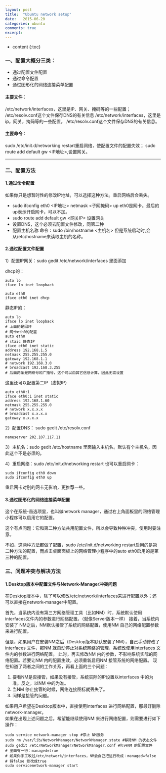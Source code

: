```yaml
---
layout: post
title:  "Ubuntu network setup"
date:   2015-06-20 
categories: ubuntu
comments: true
excerpt: 
---
```


* content
{:toc}

### 一、配置大概分三类：
* 通过配置文件配置
* 通过命令配置
* 通过图形化的网络连接菜单配置


#### 主要文件： 
/etc/network/interfaces，这里是IP、网关、掩码等的一些配置； 
/etc/resolv.conf这个文件保存DNS的有关信息
/etc/network/interfaces，这里是ip，网关，掩码等的一些配置。
/etc/resolv.conf这个文件保存DNS的有关信息。

#### 主要命令：
sudo /etc/init.d/networking restart重启网络，使配置文件的配置失效；
sudo route add default gw <IP地址>,设置网关。

---

### 二、配置方法

#### 1.通过命令配置

如果你只是想暂时性的修改IP地址，可以选择这种方法。重启网络后会丢失。
* sudo ifconfig eth0 <IP地址> netmask <子网掩码> up
	eth0是网卡。最后的up表示开启网卡，可以不加。
* sudo route add default gw <网关IP>
	设置网关
* 设置DNS，这个必须去配置文件修改，同第二种
* 配置主机名称
	命令：sudo /bin/hostname <主机名>
	但是系统启动时,会从/etc/hostname来读取主机的名称。

#### 2.通过配置文件配置

1）配置IP网关：sudo gedit /etc/network/interfaces 里面添加

dhcp的：

	auto lo
	iface lo inet loopback

	auto eth0
	iface eth0 inet dhcp

静态IP的：

	auto lo
	iface lo inet loopback
	# 上面的是回环
	# 网卡eth0的配置
	auto eth0
	# staic 静态IP
	iface eth0 inet static
	address 192.168.1.5
	netmask 255.255.255.0
	gateway 192.168.1.1
	# network 192.168.3.0  
	# broadcast 192.168.3.255 
	# 后面两条是网络号和广播号，这个可以由其它信息计算，因此无需设置

这里还可以配置第二IP（虚拟IP）

	auto eth0:1
	iface eth0:1 inet static
	address 192.168.1.60
	netmask 255.255.255.0
	# network x.x.x.x
	# broadcast x.x.x.x
	gateway x.x.x.x 

2）配置DNS： sudo gedit /etc/resolv.conf

	nameserver 202.107.117.11

3）主机名：sudo gedit /etc/hostname 里面输入主机名。默认有个主机名，因此这个不是必须的。

4）重启网络：sudo /etc/init.d/networking restart
也可以重启网卡：

	sudo ifconfig eth0 down 
	sudo ifconfig eth0 up

重启网卡对别的网卡无影响，更推荐一些。


#### 3.通过图形化的网络连接菜单配置

这个在系统-首选项里，也叫做network manager，通过右上角面板里的网络管理小程序可以启用它的配置。

这个有点问题：它和第二种方法共用配置文件，所以会导致种种冲突，使用时要注意。

不如，这两种方法都做了配置，sudo /etc/init.d/networking restart启用的是第二种方法的配置，而点击桌面面板上的网络管理小程序中的auto eth0启用的是第三种的配置。

### 三、问题冲突与解决方法

#### 1.Desktop版本中配置文件与Network-Manager冲突问题
在Desktop版本中，除了可以修改/etc/network/interfaces来进行配置以外；还可以直接在network-manager中配置。  

首先，当系统内没有第三方网络管理工具（比如NM）时，系统默认使用interfaces文件内的参数进行网络配置。（就像Server版本一样）
接着，当系统内安装了 NM之后，NM默认接管了系统的网络配置，使用NM 自己的网络配置参数来进行配置。

但是，如果用户在安装NM之后（Desktop版本默认安装了NM），自己手动修改了interfaces 文件，那NM 就自动停止对系统网络的管理，系统改使用interfaces 文件内的参数进行网络配置。
此时，再去修改NM 内的参数，不影响系统实际的网络配置。若要让NM 内的配置生效，必须重新启用NM 接管系统的网络配置。
现在知道了两者之间的工作关系，再看上面的三个问题：  

1. 要看NM是否接管，如果没有接管，系统实际的IP设置以interfaces 中的为准。反之，以NM 中的为准。
2. 当NM 停止接管的时候，网络连接图标就丢失了。
3. 同样是接管的问题。

如果用户希望在Desktop版本中，直接使用interfaces 进行网络配置，那最好删除network-manager。  
如果在出现上述问题之后，希望能继续使用NM 来进行网络配置，则需要进行如下操作：  

	sudo service network-manager stop #停止 NM服务  
	sudo rm /var/lib/NetworkManager/NetworkManager.state #移除NM 的状态文件  
	sudo gedit /etc/NetworkManager/NetworkManager.conf #打开NM 的配置文件  
	# 里面有一行：managed=true  
	# 如果你手工改过/etc/network/interfaces，NM会自己把这行改成：managed=false  
	# 将false 修改成true  
	sudo servicenetwork-manager start  
